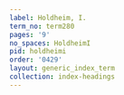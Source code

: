 ```yaml
---
label: Holdheim, I.
term_no: term280
pages: '9'
no_spaces: HoldheimI
pid: holdheimi
order: '0429'
layout: generic_index_term
collection: index-headings
---
```

